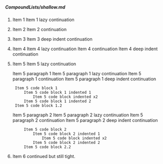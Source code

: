 ##### CompoundLists/shallow.md

1. Item 1
Item 1 lazy continuation
2. Item 2
    Item 2 continuation
3. Item 3
        Item 3 deep indent continuation
4. Item 4
Item 4 lazy continuation
    Item 4 continuation
        Item 4 deep indent continuation
1. Item 5
Item 5 lazy continuation

    Item 5 paragraph 1
Item 5 paragraph 1 lazy continuation
    Item 5 paragraph 1 continuation
            Item 5 paragraph 1 deep indent continuation

        Item 5 code block 1
            Item 5 code block 1 indented 1
                Item 5 code block indented x2
            Item 5 code block 1 indented 2
        Item 5 code block 1.2

    Item 5 paragraph 2
Item 5 paragraph 2 lazy continuation
    Item 5 paragraph 2 continuation
            Item 5 paragraph 2 deep indent continuation

            Item 5 code block 2
                Item 5 code block 2 indented 1
                    Item 5 code block indented x2
                Item 5 code block 2 indented 2
            Item 5 code block 2.2
1. Item 6
   continued but still tight.